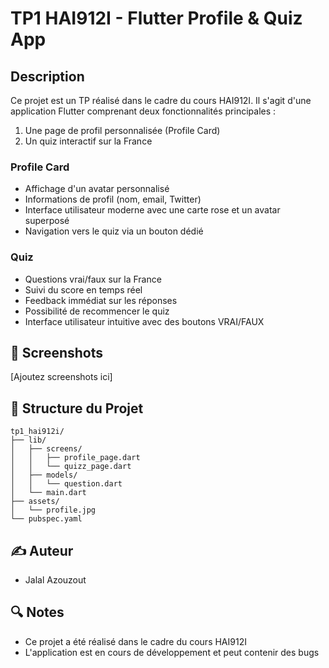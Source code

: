 # TP1 HAI912I - Flutter Profile & Quiz App

## Description
Ce projet est un TP réalisé dans le cadre du cours HAI912I. Il s'agit d'une application Flutter comprenant deux fonctionnalités principales :
1. Une page de profil personnalisée (Profile Card)
2. Un quiz interactif sur la France

### Profile Card
- Affichage d'un avatar personnalisé
- Informations de profil (nom, email, Twitter)
- Interface utilisateur moderne avec une carte rose et un avatar superposé
- Navigation vers le quiz via un bouton dédié

### Quiz
- Questions vrai/faux sur la France
- Suivi du score en temps réel
- Feedback immédiat sur les réponses
- Possibilité de recommencer le quiz
- Interface utilisateur intuitive avec des boutons VRAI/FAUX

## 📱 Screenshots

[Ajoutez screenshots ici]

## 📁 Structure du Projet

```
tp1_hai912i/
├── lib/
│   ├── screens/
│   │   ├── profile_page.dart
│   │   └── quizz_page.dart
│   ├── models/
│   │   └── question.dart
│   └── main.dart
├── assets/
│   └── profile.jpg
└── pubspec.yaml
```

## ✍️ Auteur
- Jalal Azouzout

## 🔍 Notes
- Ce projet a été réalisé dans le cadre du cours HAI912I
- L'application est en cours de développement et peut contenir des bugs